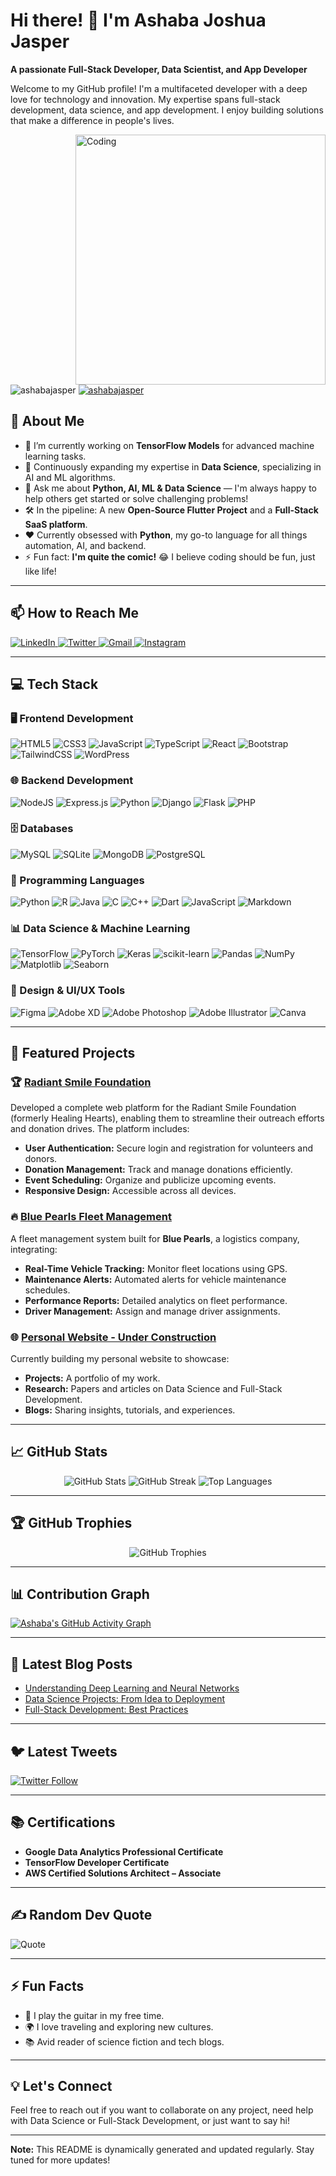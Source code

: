 # Hi there! 👋 I'm Ashaba Joshua Jasper

**A passionate Full-Stack Developer, Data Scientist, and App Developer**
   
Welcome to my GitHub profile! I'm a multifaceted developer with a deep love for technology and innovation. My expertise spans full-stack development, data science, and app development. I enjoy building solutions that make a difference in people's lives. 
  
<img align="right" alt="Coding" width="400" src="https://camo.githubusercontent.com/8189e5e3e5c0848ed6d22ea591e0cf962323ec716135617e1a3e25aae9cfe71d/68747470733a2f2f74656368737461636b2d67656e657261746f722e76657263656c2e6170702f707974686f6e2d69636f6e2e737667" />

<p align="left">
  <img src="https://komarev.com/ghpvc/?username=AshabaJasper&label=Profile%20views&color=0e75b6&style=flat" alt="ashabajasper" />
  <a href="https://twitter.com/ashaba_jasper" target="_blank">
    <img src="https://img.shields.io/twitter/follow/ashaba_jasper?logo=twitter&style=for-the-badge" alt="ashabajasper" />
  </a>
</p>
  
## 🚀 About Me
 
- 🔭 I’m currently working on **TensorFlow Models** for advanced machine learning tasks.
- 🌱 Continuously expanding my expertise in **Data Science**, specializing in AI and ML algorithms.
- 💬 Ask me about **Python, AI, ML & Data Science** — I'm always happy to help others get started or solve challenging problems!
- 🛠️ In the pipeline: A new **Open-Source Flutter Project** and a **Full-Stack SaaS platform**.
- ❤️ Currently obsessed with **Python**, my go-to language for all things automation, AI, and backend.
- ⚡ Fun fact: **I'm quite the comic!** 😂 I believe coding should be fun, just like life!

---

## 📫 How to Reach Me

<p align="left">
  <a href="https://www.linkedin.com/in/ashaba-jasper-29621b241/" target="_blank">
    <img src="https://img.shields.io/badge/-LinkedIn-%230077B5?style=for-the-badge&logo=linkedin&logoColor=white" alt="LinkedIn" />
  </a>
  <a href="https://twitter.com/ashaba_jasper" target="_blank">
    <img src="https://img.shields.io/badge/-Twitter-%231DA1F2?style=for-the-badge&logo=twitter&logoColor=white" alt="Twitter" />
  </a>
  <a href="mailto:ashabajasper@gmail.com?subject=Hello%20Ashaba,%20From%20Github" target="_blank">
    <img src="https://img.shields.io/badge/-Gmail-%23D14836?style=for-the-badge&logo=gmail&logoColor=white" alt="Gmail" />
  </a>
  <a href="https://www.instagram.com/ashabajasper/" target="_blank">
    <img src="https://img.shields.io/badge/-Instagram-%23E4405F?style=for-the-badge&logo=instagram&logoColor=white" alt="Instagram" />
  </a>
</p>

---

## 💻 Tech Stack

### 🖥️ Frontend Development

![HTML5](https://img.shields.io/badge/HTML5-%23E34F26?style=for-the-badge&logo=html5&logoColor=white)
![CSS3](https://img.shields.io/badge/CSS3-%231572B6?style=for-the-badge&logo=css3&logoColor=white)
![JavaScript](https://img.shields.io/badge/JavaScript-%23323330?style=for-the-badge&logo=javascript&logoColor=%23F7DF1E)
![TypeScript](https://img.shields.io/badge/TypeScript-%23007ACC?style=for-the-badge&logo=typescript&logoColor=white)
![React](https://img.shields.io/badge/React-%2320232a?style=for-the-badge&logo=react&logoColor=%2361DAFB)
![Bootstrap](https://img.shields.io/badge/Bootstrap-%23563D7C?style=for-the-badge&logo=bootstrap&logoColor=white)
![TailwindCSS](https://img.shields.io/badge/Tailwind_CSS-%2338B2AC?style=for-the-badge&logo=tailwind-css&logoColor=white)
![WordPress](https://img.shields.io/badge/WordPress-%23117AC9?style=for-the-badge&logo=WordPress&logoColor=white)

### 🌐 Backend Development

![NodeJS](https://img.shields.io/badge/Node.js-6DA55F?style=for-the-badge&logo=node.js&logoColor=white)
![Express.js](https://img.shields.io/badge/Express.js-%23404d59?style=for-the-badge&logo=express&logoColor=%2361DAFB)
![Python](https://img.shields.io/badge/Python-3670A0?style=for-the-badge&logo=python&logoColor=ffdd54)
![Django](https://img.shields.io/badge/Django-%23092E20?style=for-the-badge&logo=django&logoColor=white)
![Flask](https://img.shields.io/badge/Flask-%23000?style=for-the-badge&logo=flask&logoColor=white)
![PHP](https://img.shields.io/badge/PHP-%23777BB4?style=for-the-badge&logo=php&logoColor=white)

### 🗄️ Databases

![MySQL](https://img.shields.io/badge/MySQL-%2300f?style=for-the-badge&logo=mysql&logoColor=white)
![SQLite](https://img.shields.io/badge/SQLite-%2307405e?style=for-the-badge&logo=sqlite&logoColor=white)
![MongoDB](https://img.shields.io/badge/MongoDB-%234ea94b?style=for-the-badge&logo=mongodb&logoColor=white)
![PostgreSQL](https://img.shields.io/badge/PostgreSQL-%23316192?style=for-the-badge&logo=postgresql&logoColor=white)

### 🚀 Programming Languages

![Python](https://img.shields.io/badge/Python-3670A0?style=for-the-badge&logo=python&logoColor=ffdd54)
![R](https://img.shields.io/badge/R-%23276DC3?style=for-the-badge&logo=r&logoColor=white)
![Java](https://img.shields.io/badge/Java-%23ED8B00?style=for-the-badge&logo=java&logoColor=white)
![C](https://img.shields.io/badge/C-%2300599C?style=for-the-badge&logo=c&logoColor=white)
![C++](https://img.shields.io/badge/C%2B%2B-%2300599C?style=for-the-badge&logo=c%2B%2B&logoColor=white)
![Dart](https://img.shields.io/badge/Dart-%230175C2?style=for-the-badge&logo=dart&logoColor=white)
![JavaScript](https://img.shields.io/badge/JavaScript-%23323330?style=for-the-badge&logo=javascript&logoColor=%23F7DF1E)
![Markdown](https://img.shields.io/badge/Markdown-%23000000?style=for-the-badge&logo=markdown&logoColor=white)

### 📊 Data Science & Machine Learning

![TensorFlow](https://img.shields.io/badge/TensorFlow-%23FF6F00?style=for-the-badge&logo=TensorFlow&logoColor=white)
![PyTorch](https://img.shields.io/badge/PyTorch-%23EE4C2C?style=for-the-badge&logo=PyTorch&logoColor=white)
![Keras](https://img.shields.io/badge/Keras-%23D00000?style=for-the-badge&logo=Keras&logoColor=white)
![scikit-learn](https://img.shields.io/badge/scikit--learn-%23F7931E?style=for-the-badge&logo=scikit-learn&logoColor=white)
![Pandas](https://img.shields.io/badge/Pandas-%23150458?style=for-the-badge&logo=pandas&logoColor=white)
![NumPy](https://img.shields.io/badge/NumPy-%23013243?style=for-the-badge&logo=numpy&logoColor=white)
![Matplotlib](https://img.shields.io/badge/Matplotlib-%23ffffff?style=for-the-badge&logo=matplotlib&logoColor=black)
![Seaborn](https://img.shields.io/badge/Seaborn-%2300BFFF?style=for-the-badge&logo=seaborn&logoColor=white)

### 🎨 Design & UI/UX Tools

![Figma](https://img.shields.io/badge/Figma-%23F24E1E?style=for-the-badge&logo=figma&logoColor=white)
![Adobe XD](https://img.shields.io/badge/Adobe%20XD-%23FF61F6?style=for-the-badge&logo=adobe%20xd&logoColor=white)
![Adobe Photoshop](https://img.shields.io/badge/Adobe%20Photoshop-%2331A8FF?style=for-the-badge&logo=adobe%20photoshop&logoColor=white)
![Adobe Illustrator](https://img.shields.io/badge/Adobe%20Illustrator-%23FF9A00?style=for-the-badge&logo=adobe%20illustrator&logoColor=white)
![Canva](https://img.shields.io/badge/Canva-%2300C4CC?style=for-the-badge&logo=Canva&logoColor=white)

---

## 🚀 Featured Projects

### 🏆 [Radiant Smile Foundation](https://github.com/AshabaJasper/RadiantSmileFoundation)

Developed a complete web platform for the Radiant Smile Foundation (formerly Healing Hearts), enabling them to streamline their outreach efforts and donation drives. The platform includes:

- **User Authentication:** Secure login and registration for volunteers and donors.
- **Donation Management:** Track and manage donations efficiently.
- **Event Scheduling:** Organize and publicize upcoming events.
- **Responsive Design:** Accessible across all devices.

### 🔥 [Blue Pearls Fleet Management](https://github.com/AshabaJasper/BluePearlsFleet)

A fleet management system built for **Blue Pearls**, a logistics company, integrating:

- **Real-Time Vehicle Tracking:** Monitor fleet locations using GPS.
- **Maintenance Alerts:** Automated alerts for vehicle maintenance schedules.
- **Performance Reports:** Detailed analytics on fleet performance.
- **Driver Management:** Assign and manage driver assignments.

### 🌐 [Personal Website - Under Construction](https://github.com/AshabaJasper/PersonalSite)

Currently building my personal website to showcase:

- **Projects:** A portfolio of my work.
- **Research:** Papers and articles on Data Science and Full-Stack Development.
- **Blogs:** Sharing insights, tutorials, and experiences.

---

## 📈 GitHub Stats

<p align="center">
  <img src="https://github-readme-stats.vercel.app/api?username=AshabaJasper&show_icons=true&theme=tokyonight" alt="GitHub Stats" />
  <img src="https://github-readme-streak-stats.herokuapp.com/?user=AshabaJasper&theme=tokyonight" alt="GitHub Streak" />
  <img src="https://github-readme-stats.vercel.app/api/top-langs/?username=AshabaJasper&layout=compact&theme=tokyonight" alt="Top Languages" />
</p>

---

## 🏆 GitHub Trophies

<p align="center">
  <img src="https://github-profile-trophy.vercel.app/?username=AshabaJasper&row=1&theme=tokyonight" alt="GitHub Trophies" />
</p>

---

## 📊 Contribution Graph

[![Ashaba's GitHub Activity Graph](https://github-readme-activity-graph.vercel.app/graph?username=AshabaJasper&theme=xcode)](https://github.com/AshabaJasper/github-readme-activity-graph)

---

## 📝 Latest Blog Posts

<!-- BLOG-POST-LIST:START -->
- [Understanding Deep Learning and Neural Networks](#)
- [Data Science Projects: From Idea to Deployment](#)
- [Full-Stack Development: Best Practices](#)
<!-- BLOG-POST-LIST:END -->

---

## 🐦 Latest Tweets

[![Twitter Follow](https://img.shields.io/twitter/follow/ashaba_jasper?style=social)](https://twitter.com/ashaba_jasper)

<!-- TWITTER:START -->
<!-- Replace with actual tweets if available -->
<!-- TWITTER:END -->

---

## 📚 Certifications

- **Google Data Analytics Professional Certificate**
- **TensorFlow Developer Certificate**
- **AWS Certified Solutions Architect – Associate**

---

## ✍️ Random Dev Quote

![Quote](https://quotes-github-readme.vercel.app/api?type=horizontal&theme=radical)

---

## ⚡ Fun Facts

- 🎸 I play the guitar in my free time.
- 🌍 I love traveling and exploring new cultures.
- 📚 Avid reader of science fiction and tech blogs.

---

## 💡 Let's Connect

Feel free to reach out if you want to collaborate on any project, need help with Data Science or Full-Stack Development, or just want to say hi!

---

**Note:** This README is dynamically generated and updated regularly. Stay tuned for more updates!
